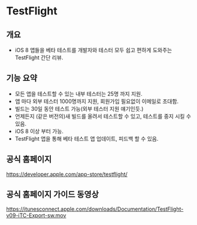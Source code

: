 TestFlight
===========

개요
---

- iOS 8 앱들을 베타 테스트를 개발자와 테스터 모두 쉽고 편하게 도와주는 TestFlight 간단 리뷰.


기능 요약
-------

-   모든 앱을 테스트할 수 있는 내부 테스터는 25명 까지 지원.
-   앱 마다 외부 테스터 1000명까지 지원, 회원가입 필요없이 이메일로 초대함.
-   빌드는 30일 동안 테스트 가능(외부 테스터 지원 얘기인듯.)
-   언제든지 (같은 버전의)새 빌드를 올려서 테스트할 수 있고, 테스트를 중지 시킬 수 있음.
-   iOS 8 이상 부터 가능.
-   TestFlight 앱을 통해 베타 테스트 앱 업데이트, 피드백 할 수 있음.

공식 홈페이지
----------
<https://developer.apple.com/app-store/testflight/>

공식 홈페이지 가이드 동영상
---------------------

<https://itunesconnect.apple.com/downloads/Documentation/TestFlight-v09-iTC-Export-sw.mov>
